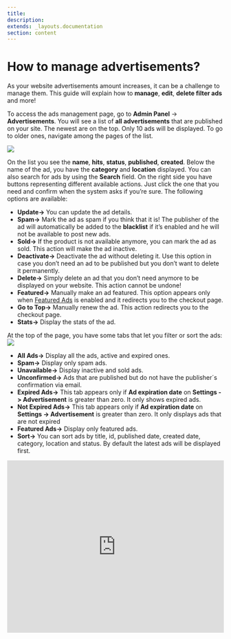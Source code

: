 ```yaml
---
title:
description:
extends: _layouts.documentation
section: content
---
```


# How to manage advertisements?

As your website advertisements amount increases, it can be a challenge to manage them. This guide will explain how to **manage**, **edit**, **delete filter ads** and more!

To access the ads management page, go to  **Admin Panel** ->  **Advertisements**. You will see a list of  **all advertisements**  that are published on your site. The newest are on the top. Only 10 ads will be displayed. To go to older ones, navigate among the pages of the list.

![](/assets/images/advertisement.jpg)

On the list you see the  **name**,  **hits**,  **status**,  **published**,  **created**. Below the name of the ad, you have the  **category** and  **location**  displayed. You can also search for ads by using the **Search** field. On the right side you have buttons representing different available actions. Just click the one that you need and confirm when the system asks if you’re sure. The following options are available:

- **Update->**  You can update the ad details.
- **Spam->**  Mark the ad as spam if you think that it is! The publisher of the ad will automatically be added to the **blacklist**  if it’s enabled and he will not be available to post new ads.
- **Sold->**  If the product is not available anymore, you can mark the ad as sold. This action will make the ad inactive.
- **Deactivate->**  Deactivate the ad without deleting it. Use this option in case you don’t need an ad to be published but you don’t want to delete it permanently.
- **Delete->**  Simply delete an ad that you don’t need anymore to be displayed on your website. This action cannot be undone!
- **Featured->**  Manually make an ad featured. This option appears only when  [Featured Ads](https://docs.yclas.com/how-to-create-featured-plan/)  is enabled and it redirects you to the checkout page.
- **Go to Top->**  Manually renew the ad. This action redirects you to the checkout page.
- **Stats->**  Display the stats of the ad.

At the top of the page, you have some tabs that let you filter or sort the ads:
![](/assets/images/ads%20options.jpg)

- **All Ads->**  Display all the ads, active and expired ones.
- **Spam->**  Display only spam ads.
- **Unavailable->**  Display inactive and sold ads.
- **Unconfirmed->**  Ads that are published but do not have the publisher´s confirmation via email.
- **Expired Ads->**  This tab appears only if  **Ad expiration date**  on **Settings -> Advertisement** is greater than zero. It only shows expired ads.
- **Not Expired Ads->**  This tab appears only if  **Ad expiration date**  on **Settings -> Advertisement** is greater than zero. It only displays ads that are not expired
- **Featured Ads->**  Display only featured ads.
- **Sort->**  You can sort ads by title, id, published date, created date, category, location and status. By default the latest ads will be displayed first.


<iframe width="100%" height="400px" src="https://www.youtube.com/embed/eiQDNdzdmmA" title="Yclas video" frameborder="0" allow="accelerometer; autoplay; clipboard-write; encrypted-media; gyroscope; picture-in-picture" allowfullscreen></iframe>
 

